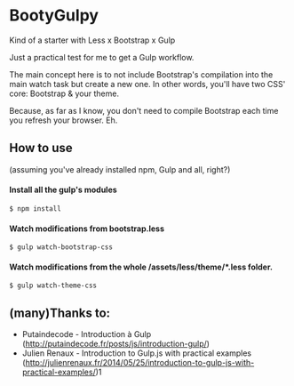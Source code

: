 BootyGulpy
==========

Kind of a starter with Less x Bootstrap x Gulp

Just a practical test for me to get a Gulp workflow.

The main concept here is to not include Bootstrap's compilation into the main watch task but create a new one.
In other words, you'll have two CSS' core: Bootstrap & your theme.

Because, as far as I know, you don't need to compile Bootstrap each time you refresh your browser. Eh.

## How to use

(assuming you've already installed npm, Gulp and all, right?)

#### Install all the gulp's modules

`$ npm install`

#### Watch modifications from bootstrap.less

`$ gulp watch-bootstrap-css`

#### Watch modifications from the whole /assets/less/theme/*.less folder.

`$ gulp watch-theme-css`

## (many)Thanks to:

- Putaindecode - Introduction à Gulp (http://putaindecode.fr/posts/js/introduction-gulp/)
- Julien Renaux - Introduction to Gulp.js with practical examples (http://julienrenaux.fr/2014/05/25/introduction-to-gulp-js-with-practical-examples/)1